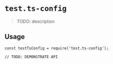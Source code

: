 # `test.ts-config`

> TODO: description

## Usage

```
const testTsConfig = require('test.ts-config');

// TODO: DEMONSTRATE API
```
